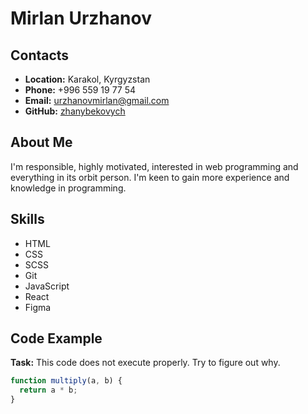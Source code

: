 # **Mirlan Urzhanov**

## **Contacts**

- **Location:** Karakol, Kyrgyzstan
- **Phone:** +996 559 19 77 54
- **Email:** urzhanovmirlan@gmail.com
- **GitHub:** [zhanybekovych](https://github.com/zhanybekovych)

## **About Me**

I'm responsible, highly motivated, interested in web programming and everything in its orbit person. I'm keen to gain more experience and knowledge in programming.

## **Skills**

- HTML
- CSS
- SCSS
- Git
- JavaScript
- React
- Figma

## **Code Example**

**Task:** This code does not execute properly. Try to figure out why.

```javascript
function multiply(a, b) {
  return a * b;
}
```
